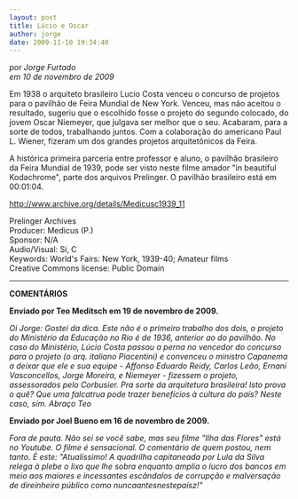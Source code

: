 ```yaml
---
layout: post
title: Lúcio e Oscar
author: jorge
date: 2009-11-10 19:34:40
---
```

*por Jorge Furtado*\
*em 10 de novembro de 2009*

Em 1938 o arquiteto brasileiro Lucio Costa venceu o concurso de projetos para o pavilhão de Feira Mundial de New York. Venceu, mas não aceitou o resultado, sugeriu que o escolhido fosse o projeto do segundo colocado, do jovem Oscar Niemeyer, que julgava ser melhor que o seu. Acabaram, para a sorte de todos, trabalhando juntos. Com a colaboração do americano Paul L. Wiener, fizeram um dos grandes projetos arquitetônicos da Feira.

A histórica primeira parceria entre professor e aluno, o pavilhão brasileiro da Feira Mundial de 1939, pode ser visto neste filme amador "in beautiful Kodachrome", parte dos arquivos Prelinger. O pavilhão brasileiro está em 00:01:04. 

<http://www.archive.org/details/Medicusc1939_11>

[](http://www.archive.org/details/Medicusc1939_11)Prelinger Archives\
Producer: Medicus (P.)\
Sponsor: N/A\
Audio/Visual: Si, C\
Keywords: World's Fairs: New York, 1939-40; Amateur films\
Creative Commons license: Public Domain

- - -

**COMENTÁRIOS**

**Enviado por Teo Meditsch em 19 de novembro de 2009.**

*Oi Jorge: Gostei da dica. Este não é o primeiro trabalho dos dois, o projeto do Ministério da Educação no Rio é de 1936, anterior ao do pavilhão. No caso do Ministério, Lúcio Costa passou a perna no vencedor do concurso para o projeto (o arq. italiano Piacentini) e convenceu o ministro Capanema a deixar que ele e sua equipe - Affonso Eduardo Reidy, Carlos Leão, Ernani Vasconcellos, Jorge Moreira, e Niemeyer - fizessem o projeto, assessorados pelo Corbusier. Pra sorte da arquitetura brasileira! Isto prova o quê? Que uma falcatrua pode trazer benefícios à cultura do país? Neste caso, sim. Abraço Teo*

**Enviado por Joel Bueno em 16 de novembro de 2009.**

*Fora de pauta. Não sei se você sabe, mas seu filme "Ilha das Flores" está no Youtube. O filme é sensacional. O comentário de quem postou, nem tanto. É este: "Atualíssimo! A quadrilha capitaneada por Lula da Silva relega à plebe o lixo que lhe sobra enquanto amplia o lucro dos bancos em meio aos maiores e incessantes escândalos de corrupção e malversação de direinheiro público como nuncaantesnestepaísz!"*